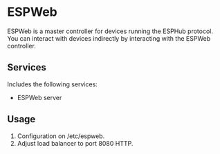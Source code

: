 ESPWeb
======
ESPWeb is a master controller for devices running the ESPHub protocol. You can interact with devices indirectly by interacting with the ESPWeb controller.

Services
--------
Includes the following services:
- ESPWeb server

Usage
-----
1. Configuration on /etc/espweb.
2. Adjust load balancer to port 8080 HTTP.
